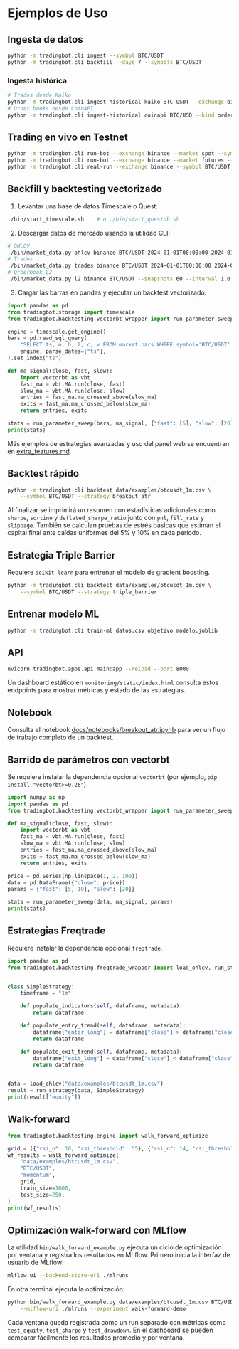 # Ejemplos de Uso

## Ingesta de datos
```bash
python -m tradingbot.cli ingest --symbol BTC/USDT
python -m tradingbot.cli backfill --days 7 --symbols BTC/USDT
```

### Ingesta histórica
```bash
# Trades desde Kaiko
python -m tradingbot.cli ingest-historical kaiko BTC-USDT --exchange binance --kind trades
# Order books desde CoinAPI
python -m tradingbot.cli ingest-historical coinapi BTC/USD --kind orderbook --depth 20
```

## Trading en vivo en Testnet
```bash
python -m tradingbot.cli run-bot --exchange binance --market spot --symbol BTC/USDT
python -m tradingbot.cli run-bot --exchange binance --market futures --symbol BTC/USDT --leverage 5
python -m tradingbot.cli real-run --exchange binance --symbol BTC/USDT --i-know-what-im-doing
```

## Backfill y backtesting vectorizado
1. Levantar una base de datos Timescale o Quest:
```bash
./bin/start_timescale.sh    # o ./bin/start_questdb.sh
```
2. Descargar datos de mercado usando la utilidad CLI:
```bash
# OHLCV
./bin/market_data.py ohlcv binance BTC/USDT 2024-01-01T00:00:00 2024-01-02T00:00:00
# Trades
./bin/market_data.py trades binance BTC/USDT 2024-01-01T00:00:00 2024-01-01T01:00:00
# Orderbook L2
./bin/market_data.py l2 binance BTC/USDT --snapshots 60 --interval 1.0
```
3. Cargar las barras en pandas y ejecutar un backtest vectorizado:
```python
import pandas as pd
from tradingbot.storage import timescale
from tradingbot.backtesting.vectorbt_wrapper import run_parameter_sweep

engine = timescale.get_engine()
bars = pd.read_sql_query(
    "SELECT ts, o, h, l, c, v FROM market.bars WHERE symbol='BTC/USDT' ORDER BY ts",
    engine, parse_dates=["ts"],
).set_index("ts")

def ma_signal(close, fast, slow):
    import vectorbt as vbt
    fast_ma = vbt.MA.run(close, fast)
    slow_ma = vbt.MA.run(close, slow)
    entries = fast_ma.ma_crossed_above(slow_ma)
    exits = fast_ma.ma_crossed_below(slow_ma)
    return entries, exits

stats = run_parameter_sweep(bars, ma_signal, {"fast": [5], "slow": [20]})
print(stats)
```

Más ejemplos de estrategias avanzadas y uso del panel web se encuentran
en [extra_features.md](extra_features.md).

## Backtest rápido
```bash
python -m tradingbot.cli backtest data/examples/btcusdt_1m.csv \
    --symbol BTC/USDT --strategy breakout_atr
```
Al finalizar se imprimirá un resumen con estadísticas adicionales como
``sharpe``, ``sortino`` y ``deflated_sharpe_ratio`` junto con ``pnl``,
``fill_rate`` y ``slippage``.  También se calculan pruebas de estrés básicas
que estiman el capital final ante caídas uniformes del 5% y 10% en cada
período.

## Estrategia Triple Barrier
Requiere ``scikit-learn`` para entrenar el modelo de gradient boosting.
```bash
python -m tradingbot.cli backtest data/examples/btcusdt_1m.csv \
    --symbol BTC/USDT --strategy triple_barrier
```

## Entrenar modelo ML
```bash
python -m tradingbot.cli train-ml datos.csv objetivo modelo.joblib
```

## API
```bash
uvicorn tradingbot.apps.api.main:app --reload --port 8000
```

Un dashboard estático en `monitoring/static/index.html` consulta estos
endpoints para mostrar métricas y estado de las estrategias.

## Notebook
Consulta el notebook [docs/notebooks/breakout_atr.ipynb](notebooks/breakout_atr.ipynb)
para ver un flujo de trabajo completo de un backtest.

## Barrido de parámetros con vectorbt
Se requiere instalar la dependencia opcional `vectorbt` (por ejemplo, `pip install "vectorbt>=0.26"`).

```python
import numpy as np
import pandas as pd
from tradingbot.backtesting.vectorbt_wrapper import run_parameter_sweep

def ma_signal(close, fast, slow):
    import vectorbt as vbt
    fast_ma = vbt.MA.run(close, fast)
    slow_ma = vbt.MA.run(close, slow)
    entries = fast_ma.ma_crossed_above(slow_ma)
    exits = fast_ma.ma_crossed_below(slow_ma)
    return entries, exits

price = pd.Series(np.linspace(1, 2, 100))
data = pd.DataFrame({"close": price})
params = {"fast": [5, 10], "slow": [20]}

stats = run_parameter_sweep(data, ma_signal, params)
print(stats)
```

## Estrategias Freqtrade

Requiere instalar la dependencia opcional `freqtrade`.

```python
import pandas as pd
from tradingbot.backtesting.freqtrade_wrapper import load_ohlcv, run_strategy


class SimpleStrategy:
    timeframe = "1m"

    def populate_indicators(self, dataframe, metadata):
        return dataframe

    def populate_entry_trend(self, dataframe, metadata):
        dataframe["enter_long"] = dataframe["close"] > dataframe["close"].shift(1)
        return dataframe

    def populate_exit_trend(self, dataframe, metadata):
        dataframe["exit_long"] = dataframe["close"] < dataframe["close"].shift(1)
        return dataframe


data = load_ohlcv("data/examples/btcusdt_1m.csv")
result = run_strategy(data, SimpleStrategy)
print(result["equity"])
```

## Walk-forward

```python
from tradingbot.backtesting.engine import walk_forward_optimize

grid = [{"rsi_n": 10, "rsi_threshold": 55}, {"rsi_n": 14, "rsi_threshold": 60}]
wf_results = walk_forward_optimize(
    "data/examples/btcusdt_1m.csv",
    "BTC/USDT",
    "momentum",
    grid,
    train_size=1000,
    test_size=250,
)
print(wf_results)
```

## Optimización walk-forward con MLflow

La utilidad `bin/walk_forward_example.py` ejecuta un ciclo de optimización
por ventana y registra los resultados en MLflow.  Primero inicia la interfaz
de usuario de MLflow:

```bash
mlflow ui --backend-store-uri ./mlruns
```

En otra terminal ejecuta la optimización:

```bash
python bin/walk_forward_example.py data/examples/btcusdt_1m.csv BTC/USDT \
    --mlflow-uri ./mlruns --experiment walk-forward-demo
```

Cada ventana queda registrada como un run separado con métricas como
`test_equity`, `test_sharpe` y `test_drawdown`.  En el dashboard se pueden
comparar fácilmente los resultados promedio y por ventana.
